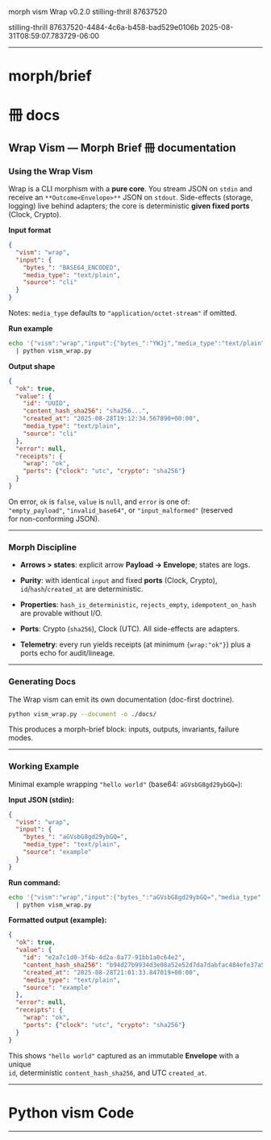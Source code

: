 morph vism Wrap v0.2.0 stilling-thrill 87637520

stilling-thrill
87637520-4484-4c6a-b458-bad529e0106b
2025-08-31T08:59:07.783729-06:00

***

# morph/brief 


# 冊 docs 
## Wrap Vism — Morph Brief 冊 documentation

### Using the Wrap Vism

Wrap is a CLI morphism with a **pure core**. You stream JSON on `stdin`
and receive an `**Outcome<Envelope>**` JSON on `stdout`. Side-effects
(storage, logging) live behind adapters; the core is deterministic
**given fixed ports** (Clock, Crypto).

**Input format**

```json
{
  "vism": "wrap",
  "input": {
    "bytes_": "BASE64_ENCODED",
    "media_type": "text/plain",
    "source": "cli"
  }
}
````

Notes: `media_type` defaults to `"application/octet-stream"` if omitted.

**Run example**

```bash
echo '{"vism":"wrap","input":{"bytes_":"YWJj","media_type":"text/plain","source":"cli"}}' \
  | python vism_wrap.py
```

**Output shape**

```json
{
  "ok": true,
  "value": {
    "id": "UUID",
    "content_hash_sha256": "sha256...",
    "created_at": "2025-08-28T19:12:34.567890+00:00",
    "media_type": "text/plain",
    "source": "cli"
  },
  "error": null,
  "receipts": {
    "wrap": "ok",
    "ports": {"clock": "utc", "crypto": "sha256"}
  }
}
```

On error, `ok` is `false`, `value` is `null`, and `error` is one of:  
`"empty_payload"`, `"invalid_base64"`, or `"input_malformed"` (reserved  
for non-conforming JSON).

---

### Morph Discipline

- **Arrows > states**: explicit arrow **Payload → Envelope**; states are logs.
    
- **Purity**: with identical `input` and fixed **ports** (Clock, Crypto),  
    `id`/`hash`/`created_at` are deterministic.
    
- **Properties**: `hash_is_deterministic`, `rejects_empty`, `idempotent_on_hash`  
    are provable without I/O.
    
- **Ports**: Crypto (`sha256`), Clock (UTC). All side-effects are adapters.
    
- **Telemetry**: every run yields receipts (at minimum `{wrap:"ok"}`) plus a  
    ports echo for audit/lineage.
    

---

### Generating Docs

The Wrap vism can emit its own documentation (doc-first doctrine).

```bash
python vism_wrap.py --document -o ./docs/
```

This produces a morph-brief block: inputs, outputs, invariants, failure modes.

---

### Working Example

Minimal example wrapping `"hello world"` (base64: `aGVsbG8gd29ybGQ=`):

**Input JSON (stdin):**

```json
{
  "vism": "wrap",
  "input": {
    "bytes_": "aGVsbG8gd29ybGQ=",
    "media_type": "text/plain",
    "source": "example"
  }
}
```

**Run command:**

```bash
echo '{"vism":"wrap","input":{"bytes_":"aGVsbG8gd29ybGQ=","media_type":"text/plain","source":"example"}}' \
  | python vism_wrap.py
```

**Formatted output (example):**

```json
{
  "ok": true,
  "value": {
    "id": "e2a7c1d0-3f4b-4d2a-8a77-91bb1a0c64e2",
    "content_hash_sha256": "b94d27b9934d3e08a52e52d7da7dabfac484efe37a5380ee9088f7ace2efcde9",
    "created_at": "2025-08-28T21:01:33.847019+00:00",
    "media_type": "text/plain",
    "source": "example"
  },
  "error": null,
  "receipts": {
    "wrap": "ok",
    "ports": {"clock": "utc", "crypto": "sha256"}
  }
}
```

This shows `"hello world"` captured as an immutable **Envelope** with a unique  
`id`, deterministic `content_hash_sha256`, and UTC `created_at`.


***
# Python vism Code 



***